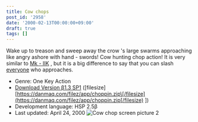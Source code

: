 ```yaml
---
title: Cow chops
post_id: '2958'
date: '2000-02-13T00:00:00+09:00'
draft: true
tags: []
---
```


Wake up to treason and sweep away the crow 's large swarms approaching like angry ashore with hand - swords! Cow hunting chop action! It is very similar to [Mk - IIK](/mk-iik) , but it is a big difference to say that you can slash [everyone](/mk-iik) who approaches.

*   Genre: One Key Action
*   [Download Version β1.3 SP1](/filez/app/choppin.zip) (\[filesize\] [https://danmaq.com/filez/app/choppin.zip\[/filesize](https://danmaq.com/filez/app/choppin.zip[/filesize) \])
*   Development language: HSP 2.5β
*   Last updated: April 24, 2000 ![Cow chop screen picture 2](https://danmaq.com/wp-content/uploads/2013/11/choppic2.png)
